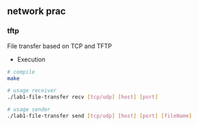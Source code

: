 ## network prac

### tftp

File transfer based on TCP and TFTP

* Execution
```BASH
# compile
make

# usage receiver
./lab1-file-transfer recv [tcp/udp] [host] [port]

# usage sender
./lab1-file-transfer send [tcp/udp] [host] [port] [fileName] 

```
